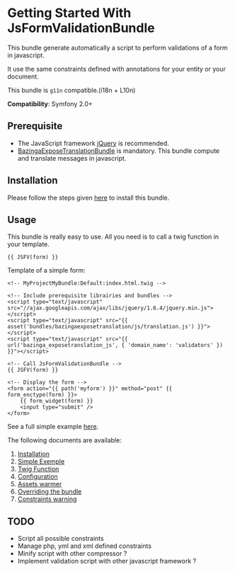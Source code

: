 Getting Started With JsFormValidationBundle
===========================================

This bundle generate automatically a script to perform validations of a form in javascript.

It use the same constraints defined with annotations for your entity or your document.

This bundle is `g11n` compatible.(i18n + L10n) 

**Compatibility**: Symfony 2.0+

## Prerequisite

* The JavaScript framework [jQuery](http://jquery.com/) is recommended.
* [BazingaExposeTranslationBundle](https://github.com/Bazinga/BazingaExposeTranslationBundle/blob/master/README.markdown) is mandatory. This bundle compute and translate messages in javascript.

## Installation

Please follow the steps given [here](https://github.com/APY/APYJsFormValidationBundle/blob/master/Resources/doc/installation.md) to install this bundle.

## Usage

This bundle is really easy to use. All you need is to call a twig function in your template.

`{{ JSFV(form) }}`

Template of a simple form:


    <!-- MyProjectMyBundle:Default:index.html.twig -->

	<!-- Include prerequisite librairies and bundles -->
	<script type="text/javascript" src="//ajax.googleapis.com/ajax/libs/jquery/1.6.4/jquery.min.js"></script>
	<script type="text/javascript" src="{{ asset('bundles/bazingaexposetranslation/js/translation.js') }}"></script>
	<script type="text/javascript" src="{{ url('bazinga_exposetranslation_js', { 'domain_name': 'validators' }) }}"></script>

	<!-- Call JsFormValidationBundle -->
	{{ JSFV(form) }}

	<!-- Display the form -->
	<form action="{{ path('myform') }}" method="post" {{ form_enctype(form) }}>
		{{ form_widget(form) }}
		<input type="submit" />
	</form>


See a full simple example [here](https://github.com/APY/APYJsFormValidationBundle/blob/master/Resources/doc/simple_example.md).

The following documents are available:

1. [Installation](https://github.com/APY/APYJsFormValidationBundle/blob/master/Resources/doc/installation.md)
2. [Simple Exemple](https://github.com/APY/APYJsFormValidationBundle/blob/master/Resources/doc/simple_example.md)
3. [Twig Function](https://github.com/APY/APYJsFormValidationBundle/blob/master/Resources/doc/twig_function.md)
4. [Configuration](https://github.com/APY/APYJsFormValidationBundle/blob/master/Resources/doc/configuration.md)
5. [Assets warmer](https://github.com/APY/APYJsFormValidationBundle/blob/master/Resources/doc/assets_warmer.md)
6. [Overriding the bundle](https://github.com/APY/APYJsFormValidationBundle/blob/master/Resources/doc/overriding_the_bundle.md)
7. [Constraints warning](https://github.com/APY/APYJsFormValidationBundle/blob/master/Resources/doc/constraints_warning.md)

## TODO

* Script all possible constraints
* Manage php, yml and xml defined constraints
* Minify script with other compressor ?
* Implement validation script with other javascript framework ?
